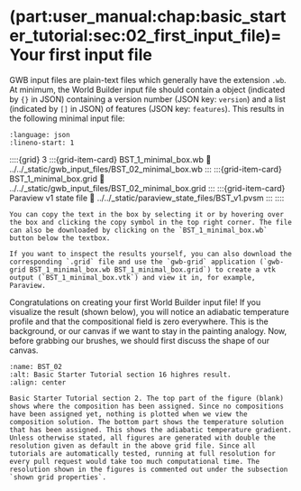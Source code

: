 (part:user_manual:chap:basic_starter_tutorial:sec:02_first_input_file)=
Your first input file
=====================

GWB input files are plain-text files which generally have the extension `.wb`. At minimum, the World Builder input file should contain a object (indicated by `{}` in JSON) containing a version number (JSON key: `version`) and a list (indicated by `[]` in JSON) of features (JSON key: `features`). This results in the following minimal input file:  



```{literalinclude} ../../_static/gwb_input_files/BST_02_minimal_box.wb
:language: json
:lineno-start: 1
```

::::{grid} 3
:::{grid-item-card} BST_1_minimal_box.wb
:link: ../../_static/gwb_input_files/BST_02_minimal_box.wb
:::
:::{grid-item-card} BST_1_minimal_box.grid
:link: ../../_static/gwb_input_files/BST_02_minimal_box.grid
:::
:::{grid-item-card} Paraview v1 state file 
:link: ../../_static/paraview_state_files/BST_v1.pvsm
:::
::::

```{note}
You can copy the text in the box by selecting it or by hovering over the box and clicking the copy symbol in the top right corner. The file can also be downloaded by clicking on the `BST_1_minimal_box.wb` button below the textbox. 

If you want to inspect the results yourself, you can also download the corresponding `.grid` file and use the `gwb-grid` application (`gwb-grid BST_1_minimal_box.wb BST_1_minimal_box.grid`) to create a vtk output (`BST_1_minimal_box.vtk`) and view it in, for example, Paraview.
```

Congratulations on creating your first World Builder input file! If you visualize the result (shown below), you will notice an adiabatic temperature profile and that the compositional field is zero everywhere. This is the background, or our canvas if we want to stay in the painting analogy. Now, before grabbing our brushes, we should first discuss the shape of our canvas.


```{figure} ../../../../doc/sphinx/_static/images/user_manual/basic_starter_tutorial/BST_02.png
:name: BST_02
:alt: Basic Starter Tutorial section 16 highres result. 
:align: center

Basic Starter Tutorial section 2. The top part of the figure (blank) shows where the composition has been assigned. Since no compositions have been assigned yet, nothing is plotted when we view the composition solution. The bottom part shows the temperature solution that has been assigned. This shows the adiabatic temperature gradient.
Unless otherwise stated, all figures are generated with double the resolution given as default in the above grid file. Since all tutorials are automatically tested, running at full resolution for every pull request would take too much computational time. The resolution shown in the figures is commented out under the subsection `shown grid properties`.
```

